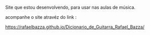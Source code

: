 Site que estou desenvolvendo, para usar nas aulas de música. 

acompanhe o site atravéz do link :

https://rafaelbazza.github.io/Dicionario_de_Guitarra_Rafael_Bazza/